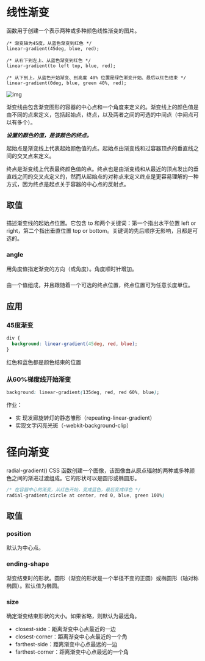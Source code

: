 # 线性渐变

函数用于创建一个表示两种或多种颜色线性渐变的图片。

```plain
/* 渐变轴为45度，从蓝色渐变到红色 */
linear-gradient(45deg, blue, red);

/* 从右下到左上、从蓝色渐变到红色 */
linear-gradient(to left top, blue, red);

/* 从下到上，从蓝色开始渐变、到高度 40% 位置是绿色渐变开始、最后以红色结束 */
linear-gradient(0deg, blue, green 40%, red);
```

![img](./../images/1663125927055-8ff9499a-7a1a-483c-9571-5ba09ddf7d18.png)

渐变线由包含渐变图形的容器的中心点和一个角度来定义的。渐变线上的颜色值是由不同的点来定义，包括起始点，终点，以及两者之间的可选的中间点（中间点可以有多个）。

***设置的颜色的值，是该颜色的终点。***

起始点是渐变线上代表起始颜色值的点。起始点由渐变线和过容器顶点的垂直线之间的交叉点来定义。

终点是渐变线上代表最终颜色值的点。终点也是由渐变线和从最近的顶点发出的垂直线之间的交叉点定义的，然而从起始点的对称点来定义终点是更容易理解的一种方式，因为终点是起点关于容器的中心点的反射点。

## 取值

### <side-or-corner>

描述渐变线的起始点位置。它包含 to 和两个关键词：第一个指出水平位置 left or right，第二个指出垂直位置 top or bottom。关键词的先后顺序无影响，且都是可选的。

### angle

用角度值指定渐变的方向（或角度）。角度顺时针增加。

### <linear-color-stop>

由一个<color>值组成，并且跟随着一个可选的终点位置，终点位置可为任意长度单位。



## 应用

### 45度渐变

```css
div {
  background: linear-gradient(45deg, red, blue);
}
```

红色和蓝色都是颜色结束的位置

### 从60%梯度线开始渐变

```css
background: linear-gradient(135deg, red, red 60%, blue);
```

作业：

- 实 现发廊旋转灯的静态雏形（repeating-linear-gradient）
- 实现文字闪亮光斑（-webkit-background-clip）

# 径向渐变

radial-gradient() CSS 函数创建一个图像，该图像由从原点辐射的两种或多种颜色之间的渐进过渡组成。它的形状可以是圆形或椭圆形。

```css
/* 在容器中心的渐变，从红色开始，变成蓝色，最后变成绿色 */
radial-gradient(circle at center, red 0, blue, green 100%)
```

## 取值

### position

默认为中心点。

### ending-shape

渐变结束时的形状。圆形（渐变的形状是一个半径不变的正圆）或椭圆形（轴对称椭圆）。默认值为椭圆。

### size

确定渐变结束形状的大小。如果省略，则默认为最远角。

- closest-side：距离渐变中心点最近的一边
- closest-corner：距离渐变中心点最近的一个角
- farthest-side：距离渐变中心点最远的一边
- farthest-corner：距离渐变中心点最远的一个角